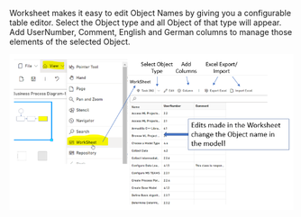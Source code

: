 Worksheet makes it easy to edit Object Names by giving you a configurable table editor. Select the Object type and all Object of that type will appear. Add UserNumber, Comment, English and German columns to manage those elements of the selected Object.

![alt text](images/Worksheet3.png)